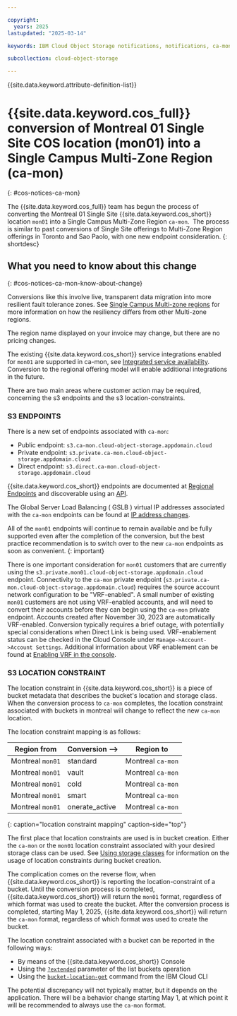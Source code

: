 ```yaml
---

copyright:
  years: 2025
lastupdated: "2025-03-14"

keywords: IBM Cloud Object Storage notifications, notifications, ca-mon

subcollection: cloud-object-storage

---
```


{{site.data.keyword.attribute-definition-list}}

# {{site.data.keyword.cos_full}} conversion of Montreal 01 Single Site COS location (mon01) into a Single Campus Multi-Zone Region (ca-mon)
{: #cos-notices-ca-mon}

The {{site.data.keyword.cos_full}} team has begun the process of converting the Montreal 01 Single Site {{site.data.keyword.cos_short}} location `mon01` into a Single Campus Multi-Zone Region `ca-mon`.  The process is similar to past conversions of Single Site offerings to Multi-Zone Region offerings in Toronto and Sao Paolo, with one new endpoint consideration.
{: shortdesc}

## What you need to know about this change
{: #cos-notices-ca-mon-know-about-change}

Conversions like this involve live, transparent data migration into more resilient fault tolerance zones.  See [Single Campus Multi-zone regions](/docs/overview?topic=overview-locations#single-campus-mzr) for more information on how the resiliency differs from other Multi-zone regions.

The region name displayed on your invoice may change, but there are no pricing changes.

The existing {{site.data.keyword.cos_short}} service integrations enabled for `mon01` are supported in ca-mon, see [Integrated service availability](/docs/cloud-object-storage?topic=cloud-object-storage-service-availability).  Conversion to the regional offering model will enable additional integrations in the future.

There are two main areas where customer action may be required, concerning the s3 endpoints and the s3 location-constraints.

### S3 ENDPOINTS

There is a new set of endpoints associated with `ca-mon`:

- Public endpoint:  `s3.ca-mon.cloud-object-storage.appdomain.cloud`
- Private endpoint:  `s3.private.ca-mon.cloud-object-storage.appdomain.cloud`
- Direct endpoint:  `s3.direct.ca-mon.cloud-object-storage.appdomain.cloud`

{{site.data.keyword.cos_short}} endpoints are documented at [Regional Endpoints](/docs/cloud-object-storage?topic=cloud-object-storage-endpoints#endpoints-region) and discoverable using an [API](https://control.cloud-object-storage.cloud.ibm.com/v2/endpoints).

The Global Server Load Balancing ( GSLB ) virtual IP addresses associated with the `ca-mon` endpoints can be found at [IP address changes](/docs/cloud-object-storage?topic=cloud-object-storage-cos-notices-gslb#cos-notices-gslb-ip).

All of the `mon01` endpoints will continue to remain available and be fully supported even after the completion of the conversion, but the best practice recommendation is to switch over to the new `ca-mon` endpoints as soon as convenient.
{: important}

There is one important consideration for `mon01` customers that are currently using the `s3.private.mon01.cloud-object-storage.appdomain.cloud` endpoint.  Connectivity to the `ca-mon` private endpoint (`s3.private.ca-mon.cloud-object-storage.appdomain.cloud`) requires the source account network configuration to be "VRF-enabled".  A small number of existing `mon01` customers are not using VRF-enabled accounts, and will need to convert their accounts before they can begin using the `ca-mon` private endpoint.  Accounts created after November 30, 2023 are automatically VRF-enabled.  Conversion typically requires a brief outage, with potentially special considerations when Direct Link is being used.  VRF-enablement status can be checked in the Cloud Console under `Manage->Account->Account Settings`.  Additional information about VRF enablement can be found at [Enabling VRF in the console](/docs/account?topic=account-vrf-service-endpoint&interface=ui#vrf).

### S3 LOCATION CONSTRAINT

The location constraint in {{site.data.keyword.cos_short}} is a piece of bucket metadata that describes the bucket's location and storage class.  When the conversion process to `ca-mon` completes, the location constraint associated with buckets in montreal will change to reflect the new `ca-mon` location.

The location constraint mapping is as follows:

| Region from     | Conversion -->  | Region to         |
|-----------------|---------------- |-------------------|
| Montreal `mon01`| standard        | Montreal `ca-mon` |
| Montreal `mon01`| vault           | Montreal `ca-mon` |
| Montreal `mon01`| cold            | Montreal `ca-mon` |
| Montreal `mon01`| smart           | Montreal `ca-mon` |
| Montreal `mon01`| onerate_active  | Montreal `ca-mon` |
{: caption="location constraint mapping" caption-side="top"}

The first place that location constraints are used is in bucket creation.  Either the `ca-mon` or the `mon01` location constraint associated with your desired storage class can be used.   See [Using storage classes](/docs/cloud-object-storage?topic=cloud-object-storage-classes) for information on the usage of location constraints during bucket creation.

The complication comes on the reverse flow, when {{site.data.keyword.cos_short}} is reporting the location-constraint of a bucket.  Until the conversion process is completed, {{site.data.keyword.cos_short}} will return the `mon01` format, regardless of which format was used to create the bucket.  After the conversion process is completed, starting May 1, 2025, {{site.data.keyword.cos_short}} will return the `ca-mon` format, regardless of which format was used to create the bucket.

The location constraint associated with a bucket can be reported in the following ways:

- By means of the {{site.data.keyword.cos_short}} Console
- Using the [`?extended`](/docs/cloud-object-storage?topic=cloud-object-storage-compatibility-api-bucket-operations#compatibility-api-list-buckets-extended) parameter of the list buckets operation
- Using the [`bucket-location-get`](/docs/cloud-object-storage?topic=cloud-object-storage-ic-cos-cli#find-a-bucket) command from the IBM Cloud CLI

The potential discrepancy will not typically matter, but it depends on the application.  There will be a behavior change starting May 1, at which point it will be recommended to always use the `ca-mon` format.
